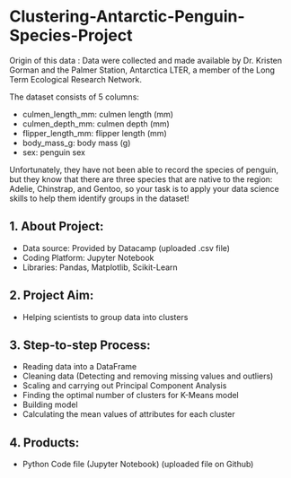 # Clustering-Antarctic-Penguin-Species-Project
Origin of this data : Data were collected and made available by Dr. Kristen Gorman and the Palmer Station, Antarctica LTER, a member of the Long Term Ecological Research Network.

The dataset consists of 5 columns:

- culmen_length_mm: culmen length (mm)
- culmen_depth_mm: culmen depth (mm)
- flipper_length_mm: flipper length (mm)
- body_mass_g: body mass (g)
- sex: penguin sex

Unfortunately, they have not been able to record the species of penguin, but they know that there are three species that are native to the region: Adelie, Chinstrap, and Gentoo, so your task is to apply your data science skills to help them identify groups in the dataset!
## 1. About Project:
- Data source: Provided by Datacamp (uploaded .csv file)
- Coding Platform: Jupyter Notebook
- Libraries: Pandas, Matplotlib, Scikit-Learn
## 2. Project Aim:
- Helping scientists to group data into clusters
## 3. Step-to-step Process:
- Reading data into a DataFrame
- Cleaning data (Detecting and removing missing values and outliers)
- Scaling and carrying out Principal Component Analysis
- Finding the optimal number of clusters for K-Means model
- Building model
- Calculating the mean values of attributes for each cluster
## 4. Products:
- Python Code file (Jupyter Notebook) (uploaded file on Github)
